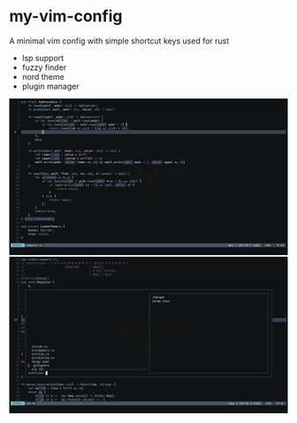# my-vim-config
A minimal vim config with simple shortcut keys used for rust
- lsp support
- fuzzy finder
- nord theme
- plugin manager

![screenshot here !](https://github.com/Marwan-lord/my-vim-config/blob/main/images/vim.png)
![screenchot](https://github.com/Marwan-lord/my-vim-config/blob/main/images/vim2.png)
